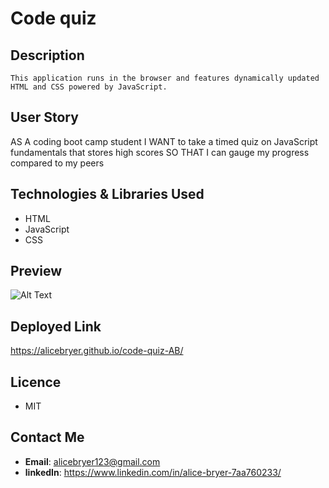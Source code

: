 # Code quiz

## Description

```
This application runs in the browser and features dynamically updated HTML and CSS powered by JavaScript.
```

## User Story

AS A coding boot camp student
I WANT to take a timed quiz on JavaScript fundamentals that stores high scores
SO THAT I can gauge my progress compared to my peers

## Technologies & Libraries Used

- HTML
- JavaScript
- CSS

## Preview

![Alt Text](/codequiz.gif.gif)

## Deployed Link

https://alicebryer.github.io/code-quiz-AB/

## Licence

- MIT

## Contact Me

- **Email**: alicebryer123@gmail.com
- **linkedIn**: https://www.linkedin.com/in/alice-bryer-7aa760233/
